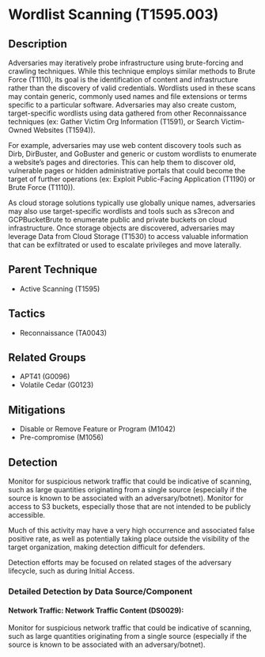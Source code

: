 # Wordlist Scanning (T1595.003)

## Description
Adversaries may iteratively probe infrastructure using brute-forcing and crawling techniques. While this technique employs similar methods to Brute Force (T1110), its goal is the identification of content and infrastructure rather than the discovery of valid credentials. Wordlists used in these scans may contain generic, commonly used names and file extensions or terms specific to a particular software. Adversaries may also create custom, target-specific wordlists using data gathered from other Reconnaissance techniques (ex: Gather Victim Org Information (T1591), or Search Victim-Owned Websites (T1594)).

For example, adversaries may use web content discovery tools such as Dirb, DirBuster, and GoBuster and generic or custom wordlists to enumerate a website’s pages and directories. This can help them to discover old, vulnerable pages or hidden administrative portals that could become the target of further operations (ex: Exploit Public-Facing Application (T1190) or Brute Force (T1110)).  

As cloud storage solutions typically use globally unique names, adversaries may also use target-specific wordlists and tools such as s3recon and GCPBucketBrute to enumerate public and private buckets on cloud infrastructure. Once storage objects are discovered, adversaries may leverage Data from Cloud Storage (T1530) to access valuable information that can be exfiltrated or used to escalate privileges and move laterally. 

## Parent Technique
- Active Scanning (T1595)

## Tactics
- Reconnaissance (TA0043)

## Related Groups
- APT41 (G0096)
- Volatile Cedar (G0123)

## Mitigations
- Disable or Remove Feature or Program (M1042)
- Pre-compromise (M1056)

## Detection
Monitor for suspicious network traffic that could be indicative of scanning, such as large quantities originating from a single source (especially if the source is known to be associated with an adversary/botnet). Monitor for access to S3 buckets, especially those that are not intended to be publicly accessible. 

Much of this activity may have a very high occurrence and associated false positive rate, as well as potentially taking place outside the visibility of the target organization, making detection difficult for defenders. 

Detection efforts may be focused on related stages of the adversary lifecycle, such as during Initial Access.

### Detailed Detection by Data Source/Component
#### Network Traffic: Network Traffic Content (DS0029): 
Monitor for suspicious network traffic that could be indicative of scanning, such as large quantities originating from a single source (especially if the source is known to be associated with an adversary/botnet).

